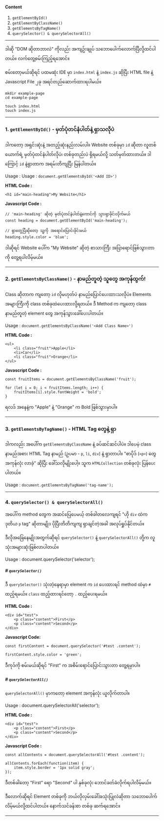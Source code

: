 
#### Content

1. `getElementById()`
2. `getElementByClassName()`
3. `getElementsByTagName()`
4. `querySelector() & querySelectorAll()`

---

ဒါဆို "DOM ဆိုတာဘာလဲ" ကိုလည်း အကျဥ်းချုပ် သဘောပေါက်လောက်ပြီလို့ထင်ပါတယ်။ လက်တွေ့စမ်းကြည့်ရအောင်။

စမ်းတော့မယ်ဆိုရင် ပထမဆုံး IDE မှာ `index.html` နဲ့ `index.js` ဆိုပြီး HTML file နဲ့ Javascript File ၂ခု အရင်တည်ဆောက်ထားရပါမယ်။ 

```
mkdir example-page
cd example-page

touch index.html
touch index.js
```

---

### 1. `getElementById()` - မှတ်ပုံတင်နံပါတ်နဲ့ ရှာသလိုပဲ

ဒါကတော့ အရှင်းဆုံးနဲ့ အတည့်ဆုံးနည်းလမ်းပါ။ Website တစ်ခုမှာ `id` ဆိုတာ လူတစ်ယောက်ရဲ့ မှတ်ပုံတင်နံပါတ်လိုပဲ၊ တစ်ခုတည်းပဲ ရှိရမယ်လို့ သတ်မှတ်ထားတယ်။ ဒါကြောင့် `id` နဲ့ရှာတာက အရမ်းတိကျပြီး မြန်ပါတယ်။

Usage : Usage : `document.getElementsById('<Add ID>')`

**HTML Code :**

```
<h1 id="main-heading">My Website</h1>
```

**Javascript Code :**

```
// 'main-heading' ဆိုတဲ့ မှတ်ပုံတင်နံပါတ်နဲ့ကောင်ကို သွားရှာခိုင်းလိုက်မယ် 
const heading = document.getElementById('main-heading'); 

// ရှာတွေ့ပြီဆိုတော့ သူ့ကို အရောင်ပြောင်းခိုင်းမယ် 
heading.style.color = 'blue';
```

ဒါဆိုရင် Website ပေါ်က "My Website" ဆိုတဲ့ စာသားကြီး အပြာရောင်ဖြစ်သွားတာကို တွေ့ရပါလိမ့်မယ်။

---

### 2. `getElementsByClassName()` - နာမည်တူတဲ့ သူတွေ အကုန်ထွက်!

Class ဆိုတာက ကျတော့ `id` လိုမဟုတ်ပဲ နာမည်ပြောင်ပေးထားသလိုပဲ။ Elements အများကြီးကို class တစ်ခုထဲပေးထားလို့ရတယ်။ ဒီ Method က ကျတော့ class နာမည်တူတဲ့ element တွေ အကုန်သွားခေါ်ပေးပါတယ်။

Usage : `document.getElementsByClassName('<Add Class Name>')`

**HTML Code :**

```
<ul>
    <li class="fruit">Apple</li>
    <li>Car</li>
    <li class="fruit">Orange</li>
</ul>
```

**Javascript Code :**

```
const fruitItems = document.getElementsByClassName('fruit');

for (let i = 0; i < fruitItems.length; i++) {
    fruitItems[i].style.fontWeight = 'bold';
}
```

ရလဒ် အနေနဲ့က "Apple" နဲ့ "Orange" က Bold ဖြစ်သွားမှာပါ။ 

---

### 3. `getElementsByTagName()` - HTML Tag တွေနဲ့ ရှာ

ဒါကလည်း အပေါ်က `getElementsByClassName` နဲ့ ခပ်ဆင်ဆင်ပါပဲ။ ဒါပေမဲ့ class နာမည်အစား HTML Tag နာမည် (ဥပမာ - `p`, `li`, `div`) နဲ့ ရှာတာပါ။ "စာပိုဒ် (`<p>`) တွေအကုန်လုံး လာခဲ့" ဆိုပြီး ခေါ်သလိုမျိုးပေါ့။ သူက `HTMLCollection` တစ်ခုလုံး ပြန်ပေးပါတယ်။

Usage : `document.getElementsByTagName('tag-name');`

---

### 4. `querySelector() & querySelectorAll()`

အပေါ်က method တွေက အဆင်ပြေပေမယ့် တစ်ခါတလေကျရင် "ဟို `div` ထဲက ဒုတိယ `p` tag" ဆိုတာမျိုး၊ ပိုပြီးတိတိကျကျ ရှာချင်တဲ့အခါ အလုပ်ရှုပ်နိုင်တယ်။

ဒီလိုအခြေနေမျိုးအတွက်ဆိုရင် `querySelector()` နဲ့ `querySelectorAll()` တို့က လူသုံးအများဆုံးဖြစ်လာပါတယ်။

Usage : document.querySelector('selector');

##### # `querySelector()`

ဒီ `querySelector()` သုံးတဲ့နေရာမှာ element က `id` ပေးထားရင် method ထဲမှာ `#` ထည့်ရမယ်။ `class` ထည့်ထားရင်တော့ `.` ထည့်ပေးရမယ်။

**HTML Code :**

```
<div id="test">
    <p class="content">First</p>
    <p class="content">Second</p>
</div>
```

**Javascript Code:**

```
const firstContent = document.querySelector('#test .content');

firstContent.style.color = 'green';
```

ဒီကုဒ်ကို စမ်းမယ်ဆိုရင် "First" က အစိမ်းရောင်ပြောင်းသွားတာ တွေ့ရမှာပါ။

##### # `querySelectorAll()`

`querySelectorAll()` မှာကတော့ element အကုန်လုံး ယူလိုက်တာပါ။ 

Usage : document.querySelectorAll('selector');

**HTML Code :**

```
<div id="test">
    <p class="content">First</p>
    <p class="content">Second</p>
</div>
```

**Javascript Code :**

```
const allContents = document.querySelectorAll('#test .content'); 

allContents.forEach(function(item) { 
    item.style.border = '1px solid gray';
});
```

ဒီတစ်ခါတော့ "First" ရော "Second" ပါ နှစ်ခုလုံး ဘောင်ခတ်ခံလိုက်ရပါလိမ့်မယ်။

ဒီလောက်ဆိုရင် Element တစ်ခုကို ဘယ်လိုလှမ်းခေါ်အသုံးပြုလဲဆိုတာ သဘောပေါက်လိမ့်မယ်လို့ထင်ပါတယ်။ နောက်သင်ခန်းစာ တစ်ခု ဆက်ရအောင်။

---
